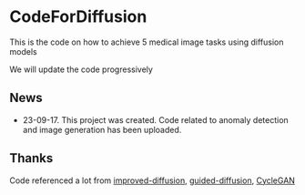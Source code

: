 # CodeForDiffusion
This is the code on how to achieve 5 medical image tasks using diffusion models  

We will update the code progressively
## News
- 23-09-17. This project was created. Code related to anomaly detection and image generation has been uploaded.
## Thanks
Code referenced a lot from [improved-diffusion](https://github.com/openai/improved-diffusion), [guided-diffusion](https://github.com/openai/guided-diffusion), [CycleGAN](https://github.com/junyanz/pytorch-CycleGAN-and-pix2pix/tree/master)
